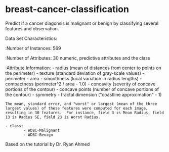 # breast-cancer-classification

Predict if a cancer diagonsis is malignant or benign by classifying several features and observation.

Data Set Characteristics:

:Number of Instances: 569

:Number of Attributes: 30 numeric, predictive attributes and the class

:Attribute Information:
    - radius (mean of distances from center to points on the perimeter)
    - texture (standard deviation of gray-scale values)
    - perimeter
    - area
    - smoothness (local variation in radius lengths)
    - compactness (perimeter^2 / area - 1.0)
    - concavity (severity of concave portions of the contour)
    - concave points (number of concave portions of the contour)
    - symmetry 
    - fractal dimension ("coastline approximation" - 1)

    The mean, standard error, and "worst" or largest (mean of the three
    largest values) of these features were computed for each image,
    resulting in 30 features.  For instance, field 3 is Mean Radius, field
    13 is Radius SE, field 23 is Worst Radius.

    - class:
            - WDBC-Malignant
            - WDBC-Benign


 Based on the tutorial by Dr. Ryan Ahmed
